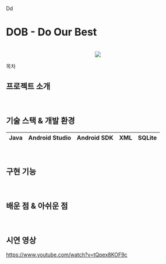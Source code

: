 Dd


# DOB - Do Our Best

<p align="center">
  <br>
  <img src="./images/DOB-intro.jpg">
  <br>
</p>

목차

## 프로젝트 소개

<p align="justify">

</p>

<p align="center">

</p>

<br>

## 기술 스택 & 개발 환경

| Java | Android Studio |  Android SDK   |  XML   |   SQLite   | 
| :--------: | :--------: | :------: | :-----: |  :-----: |


<br>

## 구현 기능


<br>

## 배운 점 & 아쉬운 점

<p align="justify">

</p>

<br>

## 시연 영상

https://www.youtube.com/watch?v=tQpex8KOF9c

